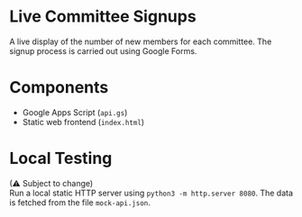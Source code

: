 # Live Committee Signups
A live display of the number of new members for each committee.
The signup process is carried out using Google Forms.

# Components
* Google Apps Script (`api.gs`)
* Static web frontend (`index.html`)

# Local Testing
(⚠ Subject to change)  
Run a local static HTTP server using `python3 -m http.server 8080`.
The data is fetched from the file `mock-api.json`.

